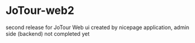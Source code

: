 # JoTour-web2
second release for JoTour Web
ui created by nicepage application,
admin side (backend) not completed yet
